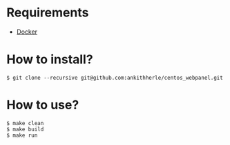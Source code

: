 Requirements
============

* [Docker](https://www.docker.com/)

How to install?
===============

```
$ git clone --recursive git@github.com:ankithherle/centos_webpanel.git
```

How to use?
===========

```
$ make clean
$ make build
$ make run
```

